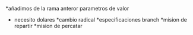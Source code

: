 
*añadimos de la rama anteror parametros de valor
* necesito dolares 
*cambio radical
*especificaciones branch
*mision de repartir 
*mision de percatar
